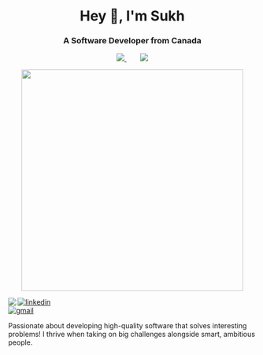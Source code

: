 <h1 align="center">Hey 👋, I'm Sukh</h1>
<h3 align="center">A Software Developer from Canada</h3>

<p align='center' width='450px'>
  <a href="https://www.linkedin.com/in/sukhjot-sekhon/">
    <img src="https://img.shields.io/badge/-Sukh-black?style=for-the-badge&logo=Linkedin" />
  </a>&nbsp;&nbsp;&nbsp;&nbsp;&nbsp;&nbsp;
  <a href="mailto:sukhjot.sekhon@ucalgary.ca">
    <img src="https://img.shields.io/badge/-Say%20Hi!-black?style=for-the-badge&logo=gmail" />
  </a>
  
</p>

<p align='center'>
  <a href="#"><img src="https://github-readme-stats.vercel.app/api?username=sukhjot-sekhon&show_icons=true&theme=radical" width="450"></a>
</p>


<img align="left" src="https://user-images.githubusercontent.com/50682117/111104991-83fbee80-8517-11eb-8948-cffde8b5c689.png">

[![linkedin](https://img.shields.io/badge/-Sukh-black?style=for-the-badge&logo=Linkedin)](https://www.linkedin.com/in/sukhjot-sekhon/)  
[![gmail](https://img.shields.io/badge/-Say%20Hi!-black?style=for-the-badge&logo=gmail)](sukhjot.sekhon@ucalgary.ca)

Passionate about developing high-quality software that solves interesting problems! I thrive when taking on big challenges alongside smart, ambitious people.
